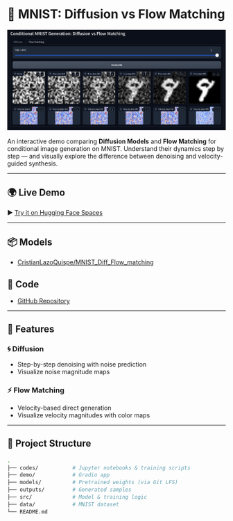 # 🧠 MNIST: Diffusion vs Flow Matching

<div align="center">
  <img src="demo/demo.png" alt="MNIST Diffusion vs Flow Matching" width="560"/>
</div>

An interactive demo comparing **Diffusion Models** and **Flow Matching** for conditional image generation on MNIST. Understand their dynamics step by step — and visually explore the difference between denoising and velocity-guided synthesis.

---

## 🌍 Live Demo

▶️ [Try it on Hugging Face Spaces](https://huggingface.co/spaces/CristianLazoQuispe/mnist-diffusion-flow)

---

## 📦 Models

- [CristianLazoQuispe/MNIST_Diff_Flow_matching](https://huggingface.co/CristianLazoQuispe/MNIST_Diff_Flow_matching)

## 🧪 Code

- [GitHub Repository](https://github.com/CristianLazoQuispe/MNIST-diff-flow-matching)

---

## 🚀 Features

### 🌀 Diffusion

- Step-by-step denoising with noise prediction
- Visualize noise magnitude maps

### ⚡ Flow Matching

- Velocity-based direct generation
- Visualize velocity magnitudes with color maps

---

## 📁 Project Structure

```bash
.
├── codes/           # Jupyter notebooks & training scripts
├── demo/            # Gradio app
├── models/          # Pretrained weights (via Git LFS)
├── outputs/         # Generated samples
├── src/             # Model & training logic
├── data/            # MNIST dataset
└── README.md
